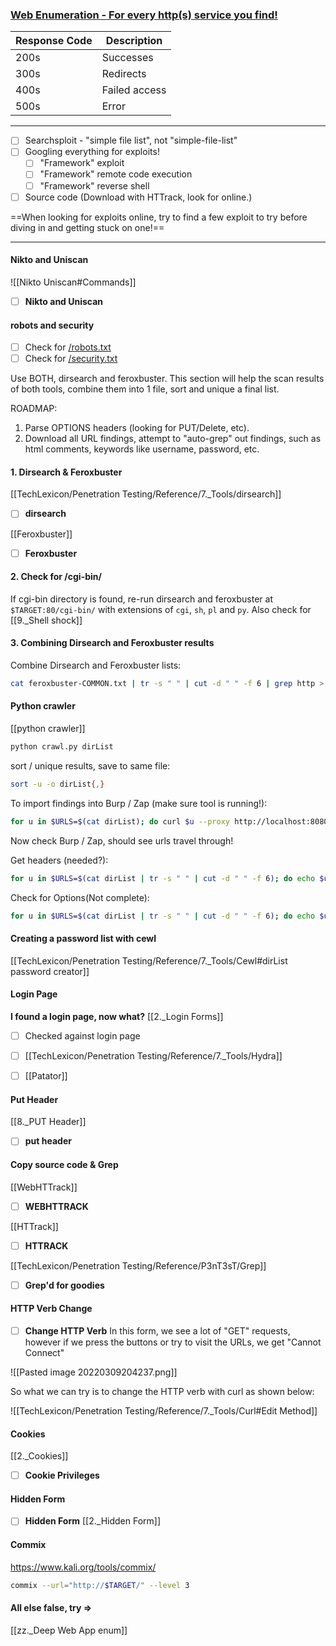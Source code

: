 ### <u> Web Enumeration - For every http(s) service you find! </u>

| Response Code | Description |  
| ----------- | ----------- |  
| 200s | Successes |  
| 300s | Redirects |
| 400s | Failed access |  
| 500s | Error |

---
- [ ] Searchsploit - "simple file list", not "simple-file-list"
- [ ] Googling everything for exploits!
	- [ ] "Framework" exploit
	- [ ]  "Framework" remote code execution
	- [ ] "Framework" reverse shell
- [ ] Source code (Download with HTTrack, look for online.)

==When looking for exploits online, try to find a few exploit to try before diving in and getting stuck on one!==

---

#### Nikto and Uniscan
![[Nikto Uniscan#Commands]]

- [ ] **Nikto and Uniscan**


#### robots and security
- [ ] Check for <u>/robots.txt</u>
- [ ] Check for <u>/security.txt</u>

Use BOTH, dirsearch and feroxbuster.  This section will help the scan results of both tools, combine them into 1 file, sort and unique a final list.  

ROADMAP: 

1. Parse OPTIONS headers (looking for PUT/Delete, etc).  
2. Download all URL findings, attempt to "auto-grep" out findings, such as html comments, keywords like username, password, etc.

#### 1. Dirsearch & Feroxbuster
[[TechLexicon/Penetration Testing/Reference/7._Tools/dirsearch]]
- [ ] **dirsearch**

[[Feroxbuster]]
- [ ] **Feroxbuster**

#### 2. Check for /cgi-bin/
If cgi-bin directory is found, re-run dirsearch and feroxbuster at `$TARGET:80/cgi-bin/` with extensions of `cgi`, `sh`, `pl` and `py`.  Also check for [[9._Shell shock]]


#### 3. Combining Dirsearch and Feroxbuster results
Combine Dirsearch and Feroxbuster lists:
```bash - kali
cat feroxbuster-COMMON.txt | tr -s " " | cut -d " " -f 6 | grep http > dirList & cat dirsearch-COMMON.txt | tr -s " " | cut -d " " -f 3 | grep http >> dirList
```

#### Python crawler
[[python crawler]]

```bash - kali
python crawl.py dirList
```

sort / unique results, save to same file:
```bash - kali
sort -u -o dirList{,}
```

To import findings into Burp / Zap (make sure tool is running!):
```bash - kali
for u in $URLS=$(cat dirList); do curl $u --proxy http://localhost:8080; done
```

Now check Burp / Zap, should see urls travel through!

Get headers (needed?):
```bash - kali
for u in $URLS=$(cat dirList | tr -s " " | cut -d " " -f 6); do echo $u & curl -I $u; done
```

Check for Options(Not complete):
```bash - kali
for u in $URLS=$(cat dirList | tr -s " " | cut -d " " -f 6); do echo $u * curl -v -X OPTIONS $u; done
```

#### Creating a password list with cewl
[[TechLexicon/Penetration Testing/Reference/7._Tools/Cewl#dirList password creator]]


#### Login Page
**I found a login page, now what?**
[[2._Login Forms]]

- [ ] Checked against login page

- [ ] [[TechLexicon/Penetration Testing/Reference/7._Tools/Hydra]]
- [ ] [[Patator]]

#### Put Header
[[8._PUT Header]]

- [ ] **put header**

#### Copy source code & Grep
[[WebHTTrack]]

- [ ] **WEBHTTRACK**

[[HTTrack]]

- [ ] **HTTRACK**

[[TechLexicon/Penetration Testing/Reference/P3nT3sT/Grep]]

- [ ] **Grep'd for goodies**

#### HTTP Verb Change
- [ ] **Change HTTP Verb**
In this form, we see a lot of "GET" requests, however if we press the buttons or try to visit the URLs, we get "Cannot Connect"

![[Pasted image 20220309204237.png]]

So what we can try is to change the HTTP verb with curl as shown below:

![[TechLexicon/Penetration Testing/Reference/7._Tools/Curl#Edit Method]]

#### Cookies
[[2._Cookies]]

- [ ] **Cookie Privileges**

#### Hidden Form
- [ ] **Hidden Form**
[[2._Hidden Form]]

#### Commix

https://www.kali.org/tools/commix/

```bash - kali
commix --url="http://$TARGET/" --level 3
```

#### All else false, try =>
[[zz._Deep Web App enum]]

